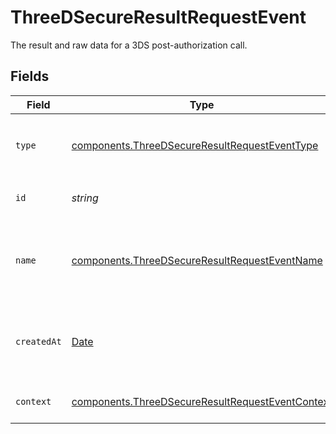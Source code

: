 # ThreeDSecureResultRequestEvent

The result and raw data for a 3DS post-authorization call.


## Fields

| Field                                                                                                                | Type                                                                                                                 | Required                                                                                                             | Description                                                                                                          | Example                                                                                                              |
| -------------------------------------------------------------------------------------------------------------------- | -------------------------------------------------------------------------------------------------------------------- | -------------------------------------------------------------------------------------------------------------------- | -------------------------------------------------------------------------------------------------------------------- | -------------------------------------------------------------------------------------------------------------------- |
| `type`                                                                                                               | [components.ThreeDSecureResultRequestEventType](../../models/components/threedsecureresultrequesteventtype.md)       | :heavy_minus_sign:                                                                                                   | The type of this resource. Is always `transaction-event`.                                                            | transaction-event                                                                                                    |
| `id`                                                                                                                 | *string*                                                                                                             | :heavy_minus_sign:                                                                                                   | The unique identifier for this event.                                                                                | fe26475d-ec3e-4884-9553-f7356683f7f9                                                                                 |
| `name`                                                                                                               | [components.ThreeDSecureResultRequestEventName](../../models/components/threedsecureresultrequesteventname.md)       | :heavy_minus_sign:                                                                                                   | The name of this resource. Is always `three-d-secure-result-request`.                                                | three-d-secure-result-request                                                                                        |
| `createdAt`                                                                                                          | [Date](https://developer.mozilla.org/en-US/docs/Web/JavaScript/Reference/Global_Objects/Date)                        | :heavy_minus_sign:                                                                                                   | The date and time when this transaction was created in our system.                                                   | 2013-07-16T19:23:00.000+00:00                                                                                        |
| `context`                                                                                                            | [components.ThreeDSecureResultRequestEventContext](../../models/components/threedsecureresultrequesteventcontext.md) | :heavy_minus_sign:                                                                                                   | 3DS post-authentication context.                                                                                     |                                                                                                                      |